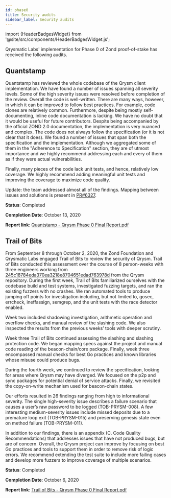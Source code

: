 ```yaml
---
id: phase0
title: Security audits
sidebar_label: Security audits
---
```


import {HeaderBadgesWidget} from '@site/src/components/HeaderBadgesWidget.js';

<HeaderBadgesWidget />

Qrysmatic Labs' implementation for Phase 0 of Zond proof-of-stake has received the following audits.

## Quantstamp

Quantstamp has reviewed the whole codebase of the Qrysm client implementation. We have found a number of issues spanning all severity levels. Some of the high severity issues
were resolved before completion of the review. Overall the code is well-written. There are many ways, however, in which it can be improved to follow best practices. For example, code
clones are relatively common. Furthermore, despite being mostly self-documenting, inline code documentation is lacking. We have no doubt that it would be useful for future contributors.
Despite being accompanied by the official ZOND 2.0 documentation, the implementation is very nuanced and complex. The code does not always follow the specification (or it is not clear
that it does). We found a number of issues that span both the specification and the implementation. Although we aggregated some of them in the "Adherence to Specification" section,
they are of utmost importance and we highly recommend addressing each and every of them as if they were actual vulnerabilities.

Finally, many pieces of the code lack unit tests, and hence, relatively low coverage. We highly recommend adding meaningful unit tests and improving the coverage to maximize code
quality.

Update: the team addressed almost all of the findings. Mapping between issues and solutions is present in [PR#6327](https://github.com/prysmaticlabs/qrysm/pull/6327).

**Status**: Completed

**Completion Date**: October 13, 2020

**Report link**: [Quantstamp - Qrysm Phase 0 Final Report.pdf](/assets/Quantstamp_Qrysm_Phase_0_Final_Report.pdf)

## Trail of Bits

From September 8 through October 2, 2020, the Zond Foundation and Qrysmatic Labs
engaged Trail of Bits to review the security of Qrysm. Trail of Bits conducted this
assessment over the course of 8 person-weeks with three engineers working from
[245c18784eda370ea3218e8704651edad763978d](https://github.com/prysmaticlabs/qrysm/tree/245c18784eda370ea3218e8704651edad763978d) from the Qrysm repository.
During the first week, Trail of Bits familiarized ourselves with the codebase build and test
systems, investigated fuzzing targets, and ran the existing fuzzers with no crashes. We ran
automated tools to produce jumping off points for investigation including, but not limited
to, gosec, errcheck, ineffassign, semgrep, and the unit tests with the race detector
enabled.

Week two included shadowing investigation, arithmetic operation and overflow checks, and
manual review of the slashing code. We also inspected the results from the previous weeks’
tools with deeper scrutiny.

Week three Trail of Bits continued assessing the slashing and slashing protection code. We
began mapping specs against the project and manual code reading of the
beacon-chain/core package. Finally, week three encompassed manual checks for best Go
practices and known libraries whose misuse could produce bugs.

During the fourth week, we continued to review the specification, looking for areas
where Qrysm may have diverged. We focused on the p2p and sync packages for potential
denial of service attacks. Finally, we revisited the copy-on-write mechanism used for
beacon-chain states.

Our efforts resulted in 26 findings ranging from high to informational severity. The single
high-severity issue describes a failure scenario that causes a user’s raw password to be
logged (TOB-PRYSM-008). A few interesting medium-severity issues include missed deposits
due to a premature loop exit (TOB-PRYSM-015) and preserving genesis state even on
method failure (TOB-PRYSM-011).

In addition to our findings, there is an appendix (C. Code Quality Recommendations) that
addresses issues that have not produced bugs, but are of concern.
Overall, the Qrysm project can improve by focusing on best Go practices and tools to
support them in order to remove risk of logic errors. We recommend extending the test
suite to include more failing cases and develop more fuzzers to improve coverage of
multiple scenarios.

**Status**: Completed

**Completion Date**: October 6, 2020

**Report link**: [Trail of Bits - Qrysm Phase 0 Final Report.pdf](/assets/Trail_of_Bits_Qrysm_Phase_0_Final_Report.pdf)